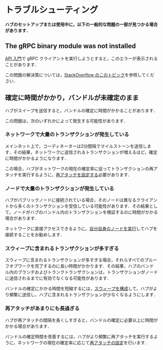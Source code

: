 # トラブルシューティング
<!-- # Troubleshooting -->

**ハブのセットアップまたは使用中に，以下の一般的な問題の一部が見つかる場合があります．**
<!-- **You may find some of these common issues while setting up or using Hub.** -->

## The gRPC binary module was not installed

[API 入門](../how-to-guides/get-started-with-the-grpc-api.md)で gRPC クライアントを実行しようとすると，このエラーが表示されることがあります．
<!-- You may see this error when you try to run the gRPC client in our [Get started with the API](../how-to-guides/get-started-with-the-grpc-api.md) guide. -->

この問題の解決策については，[StackOverflow のこのトピック](https://stackoverflow.com/questions/50479816/node-v57-linux-x64-glibc-grpc-node-node-missing-when-using-clasp-on-linux)を参照してください．
<!-- For a solution to this issue, [read this StackOverflow topic](https://stackoverflow.com/questions/50479816/node-v57-linux-x64-glibc-grpc-node-node-missing-when-using-clasp-on-linux). -->

## 確定に時間がかかり，バンドルが未確定のまま
<!-- ## Slow confirmation times and unconfirmed bundles -->

ハブがスイープを送信すると，バンドルの確定に時間がかかることがあります．
<!-- When Hub sends a sweep, you may find that the bundle takes a long time to be confirmed. -->

この問題は，次のいずれかによって発生する可能性があります．
<!-- This issue could be caused by any of the following: -->

### ネットワークで大量のトランザクションが発生している
<!-- ### The network is experiencing a high volume of transactions -->

メインネット上で，コーディネーターは2分間隔でマイルストーンを送信します．その結果，ネットワークに送信されるトランザクションが増えるほど，確定に時間がかかるようになります．
<!-- On the Mainnet, the Coordinator sends milestones at two-minute intervals. As a result, the more transactions that are sent to the network, the longer confirmations can take. -->

この場合，ハブがネットワークの現在の確定率に従ってトランザクションの再アタッチを実行するように，[再アタッチを設定する](../how-to-guides/configure-hub.md#--attachmentinterval)必要があります．
<!-- In this case, you should make sure to [configure reattachments](../how-to-guides/configure-hub.md#--attachmentinterval) so that Hub does them according to the current confirmation rate of the network. -->

### ノードで大量のトランザクションが発生している
<!-- ### The node is experiencing a high volume of transactions -->

ハブがパブリックノードに接続されている場合，そのノードは異なるクライアントから多くのトランザクションを受信している可能性があります．その結果として，ノードがハブのバンドル内のトランザクションを検証するのに時間がかかる場合があります．
<!-- If Hub is connected to a public node, that node may be receiving lots of transactions from different clients. As a result, the node may take a long time to validate the transactions in Hub's bundle. -->

ネットワークに直接アクセスできるように，[自分自身のノードを実行](root://node-software/0.1/iri/how-to-guides/quickstart.md)してハブを接続することをお勧めします．
<!-- We recommend [running your own node](root://node-software/0.1/iri/how-to-guides/quickstart.md) and connected Hub to it so that you have your own direct access to the network. -->

### スウィープに含まれるトランザクションが多すぎる
<!-- ### Sweeps contains too many transactions -->

スウィープに含まれるトランザクションが多すぎる場合，それらすべてのプルーフオブワークを完了するのに長い時間がかかります．その結果，ハブのバンドル内のブランチおよびトランクトランザクションは，トランザクションがノードに送信されるまでに有効でなくなる可能性があります．
<!-- If a sweep contains too many transactions, it takes a long time to complete the proof of work for all of them. As a result, the branch and trunk transactions in Hub's bundle may no longer be valid by the time the transactions are sent to the node. -->

バンドルの確定にかかる時間を短縮するには，[スウィープを構成](../how-to-guides/configure-hub.md#--sweepinterval)して，ハブがより頻繁に送信し，ハブに含まれるトランザクションが少なくなるようにします．
<!-- To decrease the time it takes for bundles to be confirmed, you can [configure sweeps](../how-to-guides/configure-hub.md#--sweepinterval) so that Hub sends them more often and so that they contain fewer transactions. -->

### 再アタッチがあまりにも長過ぎる
<!-- ### Reattachments are too infrequent -->

ハブが再アタッチの間隔を長くしすぎると，バンドルの確定に必要以上に時間がかかる場合があります．
<!-- If Hub waits too long between reattachments, bundles can take longer than necessary to be confirmed. -->

バンドルの確定時間を改善するには，ハブがより頻繁に再アタッチを実行するように，ネットワークの現在の確定率に応じて[再アタッチの設定](../how-to-guides/configure-hub.md#--attachmentinterval)を行います．
<!-- To improve the confirmation time of bundles, you can [configure reattachments](../how-to-guides/configure-hub.md#--attachmentinterval) so that Hub does them more often, according to the current confirmation rate of the network. -->
